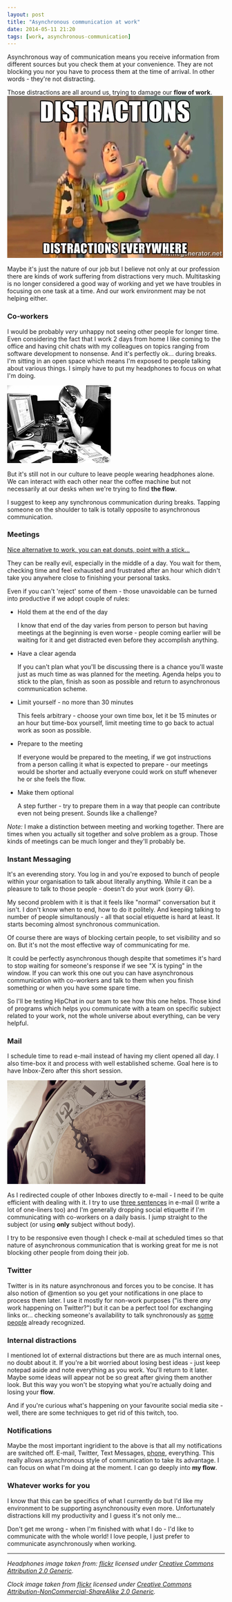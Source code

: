 ```yaml
---
layout: post
title: "Asynchronous communication at work"
date: 2014-05-11 21:20
tags: [work, asynchronous-communication]
---
```

Asynchronous way of communication means you receive information from different sources but you check them at your convenience. They are not blocking you nor you have to process them at the time of arrival. In other words - they're not distracting.

Those distractions are all around us, trying to damage our **flow of work**.
![distractions](/images/distractions.jpg)

Maybe it's just the nature of our job but I believe not only at our profession there are kinds of work suffering from distractions very much. Multitasking is no longer considered a good way of working and yet we have troubles in focusing on one task at a time. And our work environment may be not helping either.

### Co-workers
I would be probably *very* unhappy not seeing other people for longer time. Even considering the fact that I work 2 days from home I like coming to the office and having chit chats with my colleagues on topics ranging from software development to nonsense. And it's perfectly ok... during breaks. I'm sitting in an open space which means I'm exposed to people talking about various things. I simply have to put my headphones to focus on what I'm doing.

![headphones on do not disturb](/images/headphones.jpg)

But it's still not in our culture to leave people wearing headphones alone. We can interact with each other near the coffee machine but not necessarily at our desks when we're trying to find **the flow**.

I suggest to keep any synchronous communication during breaks. Tapping someone on the shoulder to talk is totally opposite to asynchronous communication.

### Meetings
[Nice alternative to work, you can eat donuts, point with a stick...](http://sethgodin.typepad.com/seths_blog/2008/05/lets-skip-the-m.html)

They can be really evil, especially in the middle of a day. You wait for them, checking time and feel exhausted and frustrated after an hour which didn't take you anywhere close to finishing your personal tasks. 

Even if you can't 'reject' some of them - those unavoidable can be turned into productive if we adopt couple of rules:

  * Hold them at the end of the day 

	I know that end of the day varies from person to person but having meetings at the beginning is even worse - people coming earlier will be waiting for it and get distracted even before they accomplish anything.

  * Have a clear agenda 

	If you can't plan what you'll be discussing there is a chance you'll waste just as much time as was planned for the meeting. Agenda helps you to stick to the plan, finish as soon as possible and return to asynchronous communication scheme.

  * Limit yourself - no more than 30 minutes

	This feels arbitrary - choose your own time box, let it be 15 minutes or an hour but time-box yourself, limit meeting time to go back to actual work as soon as possible.

  * Prepare to the meeting

	If everyone would be prepared to the meeting, if we got instructions from a person calling it what is expected to prepare - our meetings would be shorter and actually everyone could work on stuff whenever he or she feels the flow.

  * Make them optional
	
	A step further - try to prepare them in a way that people can contribute even not being present. Sounds like a challenge?

*Note:* I make a distinction between meeting and working together. There are times when you actually sit together and solve problem as a group. Those kinds of meetings can be much longer and they'll probably be.

### Instant Messaging
It's an everending story. You log in and you're exposed to bunch of people within your organisation to talk about literally anything. While it can be a pleasure to talk to those people - doesn't do your work (sorry 😃). 

My second problem with it is that it feels like "normal" conversation but it isn't. I don't know when to end, how to do it politely. And keeping talking to number of people simultanously - all that social etiquette is hard at least. It starts becoming almost synchronous communication.

Of course there are ways of blocking certain people, to set visibility and so on. But it's not the most effective way of communicating for me.

It could be perfectly asynchronous though despite that sometimes it's hard to stop waiting for someone's response if we see "X is typing" in the window. If you can work this one out you can have asynchronous communication with co-workers and talk to them when you finish something or when you have some spare time.

So I'll be testing HipChat in our team to see how this one helps. Those kind of programs which helps you communicate with a team on specific subject related to your work, not the whole universe about everything, can be very helpful.

### Mail 
I schedule time to read e-mail instead of having my client opened all day. I also time-box it and process with well established scheme. Goal here is to have Inbox-Zero after this short session. 

![mail](/images/clock.jpg)

As I redirected couple of other Inboxes directly to e-mail - I need to be quite efficient with dealing with it. I try to use [three sentences](http://three.sentenc.es/) in e-mail (I write a lot of one-liners too) and I'm generally dropping social etiquette if I'm communicating with co-workers on a daily basis. I jump straight to the subject (or using **only** subject without body).

I try to be responsive even though I check e-mail at scheduled times so that nature of asynchronous communication that is working great for me is not blocking other people from doing their job.

### Twitter
Twitter is in its nature asynchronous and forces you to be concise. It has also notion of @mention so you get your notifications in one place to process them later. I use it mostly for non-work purposes ("is there *any* work happening on Twitter?") but it can be a perfect tool for exchanging links or... checking someone's availability to talk synchronously as [some people](http://twitter.com/gutek) already recognized.

### Internal distractions
I mentioned lot of external distractions but there are as much internal ones, no doubt about it. If you're a bit worried about losing best ideas - just keep notepad aside and note everything as you work. You'll return to it later. Maybe some ideas will appear not be so great after giving them another look. But this way you won't be stopying what you're actually doing and losing your **flow**. 

And if you're curious what's happening on your favourite social media site - well, there are some techniques to get rid of this twitch, too.

### Notifications
Maybe the most important ingridient to the above is that all my notifications are switched off. E-mail, Twitter, Text Messages, [phone](/2014/05/10/Making-iPhone-a-Dumb-Phone/), everything. This really allows asynchronous style of communication to take its advantage. I can focus on what I'm doing at the moment. I can go deeply into **my flow**.

### Whatever works for you
I know that this can be specifics of what I currently do but I'd like my environment to be supporting asynchronousity even more. Unfortunately distractions kill my productivity and I guess it's not only me...

Don't get me wrong - when I'm finished with what I do - I'd like to communicate with the whole world! I love people, I just prefer to communicate asynchronously when working. 



--- 
*Headphones image taken from: [flickr](https://www.flickr.com/photos/philandpam/2242407835) licensed under [Creative Commons Attribution 2.0 Generic](https://creativecommons.org/licenses/by-nc-sa/2.0/).*

*Clock image taken from [flickr](https://www.flickr.com/photos/ladytimeless/6607592441/) licensed under [Creative Commons Attribution-NonCommercial-ShareAlike 2.0 Generic](https://creativecommons.org/licenses/by-nc-sa/2.0/).*
